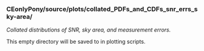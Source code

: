 ### CEonlyPony/source/plots/collated_PDFs_and_CDFs_snr_errs_sky-area/
*Collated distributions of SNR, sky area, and measurement errors.*

This empty directory will be saved to in plotting scripts.

